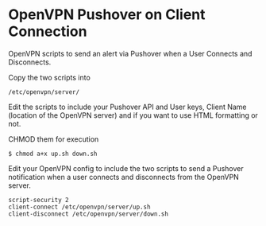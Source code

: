 # OpenVPN Pushover on Client Connection
OpenVPN scripts to send an alert via Pushover when a User Connects and Disconnects.

Copy the two scripts into
```
/etc/openvpn/server/
```

Edit the scripts to include your Pushover API and User keys, Client Name (location of the OpenVPN server) and if you want to use HTML formatting or not.

CHMOD them for execution
```
$ chmod a+x up.sh down.sh
```

Edit your OpenVPN config to include the two scripts to send a Pushover notification when a user connects and disconnects from the OpenVPN server. 

```
script-security 2
client-connect /etc/openvpn/server/up.sh
client-disconnect /etc/openvpn/server/down.sh
```
